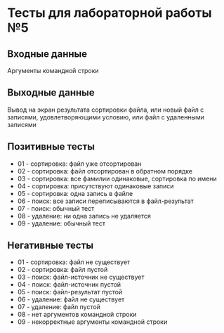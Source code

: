 # Тесты для лабораторной работы №5

## Входные данные
Аргументы командной строки 

## Выходные данные
Вывод на экран результата сортировки файла, или новый файл с записями, удовлетворяющими условию, или файл с удаленными записями

## Позитивные тесты
- 01 - сортировка: файл уже отсортирован
- 02 - сортировка: файл отсортирован в обратном порядке
- 03 - сортировка: все фамилии одинаковые, сортировка по имени
- 04 - сортировка: присутствуют одинаковые записи
- 05 - сортировка: одна запись в файле
- 06 - поиск: все записи переписываются в файл-результат
- 07 - поиск: обычный тест
- 08 - удаление: ни одна запись не удаляется
- 09 - удаление: обычный тест

## Негативные тесты
- 01 - сортировка: файл не существует
- 02 - сортировка: файл пустой
- 03 - поиск: файл-источник не существует
- 04 - поиск: файл-источник пустой
- 05 - поиск: файл-результат пустой
- 06 - удаление: файл не существует
- 07 - удаление: файл пустой
- 08 - нет аргументов командной строки
- 09 - некорректные аргументы командной строки
